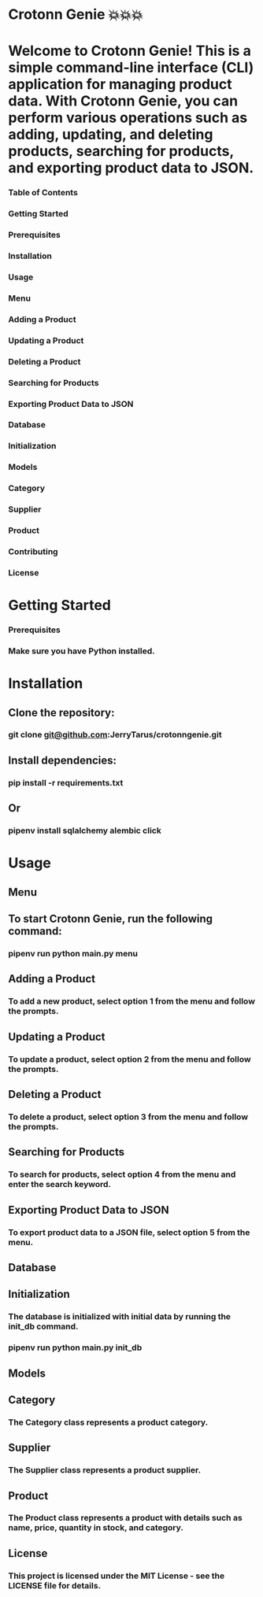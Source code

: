 # Crotonn Genie 💥💥💥


# Welcome to Crotonn Genie! This is a simple command-line interface (CLI) application for managing product data. With Crotonn Genie, you can perform various operations such as adding, updating, and deleting products, searching for products, and exporting product data to JSON.

### Table of Contents
### Getting Started
### Prerequisites
### Installation
### Usage
### Menu
### Adding a Product
### Updating a Product
### Deleting a Product
### Searching for Products
### Exporting Product Data to JSON
### Database
### Initialization
### Models
### Category
### Supplier
### Product
### Contributing
### License



# Getting Started
### Prerequisites
### Make sure you have Python installed.

# Installation

## Clone the repository:
### git clone git@github.com:JerryTarus/crotonngenie.git

## Install dependencies:
### pip install -r requirements.txt

## Or
### pipenv install sqlalchemy alembic click

# Usage
## Menu

## To start Crotonn Genie, run the following command:
### pipenv run python main.py menu


## Adding a Product
### To add a new product, select option 1 from the menu and follow the prompts.

## Updating a Product
### To update a product, select option 2 from the menu and follow the prompts.

## Deleting a Product
### To delete a product, select option 3 from the menu and follow the prompts.

## Searching for Products
### To search for products, select option 4 from the menu and enter the search keyword.

## Exporting Product Data to JSON
### To export product data to a JSON file, select option 5 from the menu.

## Database
## Initialization
### The database is initialized with initial data by running the init_db command.

### pipenv run python main.py init_db


## Models
## Category
### The Category class represents a product category.

## Supplier
### The Supplier class represents a product supplier.

## Product
### The Product class represents a product with details such as name, price, quantity in stock, and category.


## License
### This project is licensed under the MIT License - see the LICENSE file for details.
